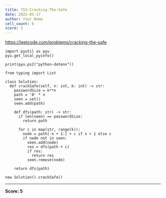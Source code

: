 ```yaml
---
title: 753-Cracking-The-Safe
date: 2025-05-17
author: Your Name
cell_count: 6
score: 5
---
```


https://leetcode.com/problems/cracking-the-safe


```
import pyutil as pyu
pyu.get_local_pyinfo()
```


```
print(pyu.ps2("python-dotenv"))
```


```
from typing import List
```


```
class Solution:
  def crackSafe(self, n: int, k: int) -> str:
    passwordSize = k**n
    path = '0' * n
    seen = set()
    seen.add(path)

    def dfs(path: str) -> str:
      if len(seen) == passwordSize:
        return path

      for c in map(str, range(k)):
        node = path[-n + 1:] + c if n > 1 else c
        if node not in seen:
          seen.add(node)
          res = dfs(path + c)
          if res:
            return res
          seen.remove(node)

    return dfs(path)
```


```
new Solution().crackSafe()
```


---
**Score: 5**